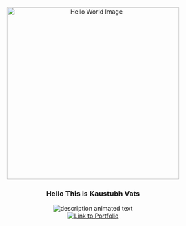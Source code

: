 <div align="center"><img src="https://media.giphy.com/media/s63Jzew1dfO3j6nndV/giphy.gif" alt="Hello World Image" height="400"></img></div>
<h3 align="center">Hello This is Kaustubh Vats</h3>
<div align="center">
<img src="https://readme-typing-svg.herokuapp.com?color=%2336BCF7&center=true&lines=Web+and+Android+Developer;Data+Structure+and+Algorithm+enthusiast;Student+at+Lovely+Professional+University&width=470" alt="description animated text"/>
</div>
<div align="center">
  <a target="_blank" href="https://kaustubhvats-portfolio.netlify.app" align="center"><img src="https://img.shields.io/static/v1?label=Link To&message=My%20Portfolio%20Website&color=007aff" alt="Link to Portfolio"></a>
</div>
<!--
**kaustubh-vats/kaustubh-vats** is a ✨ _special_ ✨ repository because its `README.md` (this file) appears on your GitHub profile.

Here are some ideas to get you started:

- 🔭 I’m currently working on ...
- 🌱 I’m currently learning ...
- 👯 I’m looking to collaborate on ...
- 🤔 I’m looking for help with ...
- 💬 Ask me about ...
- 📫 How to reach me: ...
- 😄 Pronouns: ...
- ⚡ Fun fact: ...
-->
